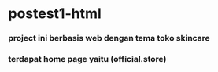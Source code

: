 # postest1-html
### project ini berbasis web dengan tema toko skincare
### terdapat home page yaitu (official.store)
